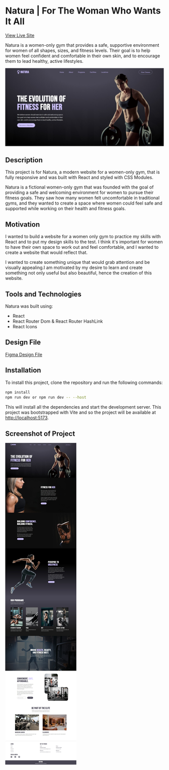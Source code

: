 # Natura | For The Woman Who Wants It All

[View Live Site](https://gym-natura.vercel.app/)

Natura is a women-only gym that provides a safe, supportive environment for women of all shapes, sizes, and fitness levels. Their goal is to help women feel confident and comfortable in their own skin, and to encourage them to lead healthy, active lifestyles.

![Screenshot of home page](/src/assets/screenshot.jpeg)

## Description

This project is for Natura, a modern website for a women-only gym, that is fully responsive and was built with React and styled with CSS Modules.

Natura is a fictional women-only gym that was founded with the goal of providing a safe and welcoming environment for women to pursue their fitness goals. They saw how many women felt uncomfortable in traditional gyms, and they wanted to create a space where women could feel safe and supported while working on their health and fitness goals.

## Motivation

I wanted to build a website for a women only gym to practice my skills with React and to put my design skills to the test. I think it's important for women to have their own space to work out and feel comfortable, and I wanted to create a website that would reflect that.

I wanted to create something unique that would grab attention and be visually appealing.I am motivated by my desire to learn and create something not only useful but also beautiful, hence the creation of this website.

## Tools and Technologies

Natura was built using:

- React
- React Router Dom & React Router HashLink
- React Icons

## Design File

[Figma Design File](https://www.figma.com/file/w8EGlRw6pVzu6h1xSs16wh/natura?node-id=0%3A1)

## Installation

To install this project, clone the repository and run the following commands:

```bash
npm install
npm run dev or npm run dev -- --host
```

This will install all the dependencies and start the development server. This project was bootstrapped with Vite and so the project will be available at [http://localhost:5173](http://localhost:3000).

<!-- ## License

[MIT](https://choosealicense.com/licenses/mit/) -->

## Screenshot of Project

![Screenshot of the entire page](/src/assets/natura_screenshot.jpeg)
